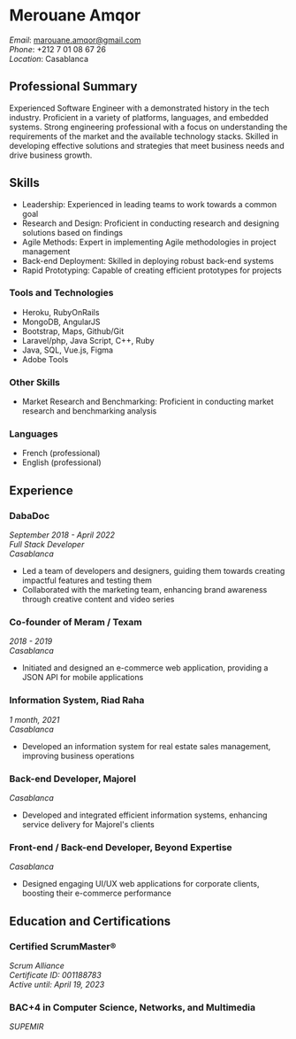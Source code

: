 # Merouane Amqor
_Email_: marouane.amqor@gmail.com  
_Phone_: +212 7 01 08 67 26  
_Location_: Casablanca

## Professional Summary
Experienced Software Engineer with a demonstrated history in the tech industry. Proficient in a variety of platforms, languages, and embedded systems. Strong engineering professional with a focus on understanding the requirements of the market and the available technology stacks. Skilled in developing effective solutions and strategies that meet business needs and drive business growth.

## Skills

- Leadership: Experienced in leading teams to work towards a common goal
- Research and Design: Proficient in conducting research and designing solutions based on findings
- Agile Methods: Expert in implementing Agile methodologies in project management
- Back-end Deployment: Skilled in deploying robust back-end systems
- Rapid Prototyping: Capable of creating efficient prototypes for projects

### Tools and Technologies

- Heroku, RubyOnRails
- MongoDB, AngularJS
- Bootstrap, Maps, Github/Git
- Laravel/php, Java Script, C++, Ruby
- Java, SQL, Vue.js, Figma
- Adobe Tools

### Other Skills

- Market Research and Benchmarking: Proficient in conducting market research and benchmarking analysis

### Languages

- French (professional)
- English (professional)

## Experience

### DabaDoc
_September 2018 - April 2022_  
_Full Stack Developer_  
_Casablanca_

- Led a team of developers and designers, guiding them towards creating impactful features and testing them
- Collaborated with the marketing team, enhancing brand awareness through creative content and video series

### Co-founder of Meram / Texam
_2018 - 2019_  
_Casablanca_

- Initiated and designed an e-commerce web application, providing a JSON API for mobile applications

### Information System, Riad Raha
_1 month, 2021_  
_Casablanca_

- Developed an information system for real estate sales management, improving business operations

### Back-end Developer, Majorel
_Casablanca_

- Developed and integrated efficient information systems, enhancing service delivery for Majorel's clients

### Front-end / Back-end Developer, Beyond Expertise
_Casablanca_

- Designed engaging UI/UX web applications for corporate clients, boosting their e-commerce performance

## Education and Certifications

### Certified ScrumMaster®
_Scrum Alliance_  
_Certificate ID: 001188783_  
_Active until: April 19, 2023_

### BAC+4 in Computer Science, Networks, and Multimedia
_SUPEMIR_
